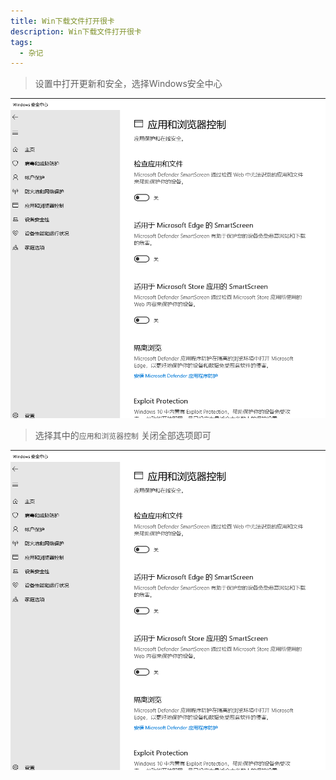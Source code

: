 ```yaml
---
title: Win下载文件打开很卡
description: Win下载文件打开很卡
tags: 
  - 杂记
---
```

> 设置中打开更新和安全，选择Windows安全中心


![](../01.assets/Pasted%20image%2020221129224326.png)

> 选择其中的`应用和浏览器控制` 关闭全部选项即可

![](../01.assets/Pasted%20image%2020221129224320.png)

